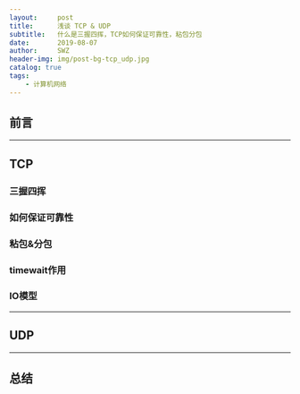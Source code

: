 ```yaml
---
layout:     post
title:      浅谈 TCP & UDP
subtitle:   什么是三握四挥，TCP如何保证可靠性，粘包分包
date:       2019-08-07
author:     SWZ
header-img: img/post-bg-tcp_udp.jpg
catalog: true
tags:
    - 计算机网络
---
```


## 前言



---

## TCP

### 三握四挥



### 如何保证可靠性



### 粘包&分包



### timewait作用



### IO模型



---

## UDP



---

## 总结


